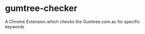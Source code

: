 gumtree-checker
===============

A Chrome Extension which checks the Gumtree.com.au for specific keywords